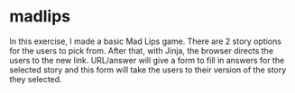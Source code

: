 # madlips

In this exercise, I made a basic Mad Lips game. There are 2 story options for the users to pick from. After that, with Jinja, the browser directs the users to the new link. URL/answer will give a form to fill in answers for the selected story and this form will take the users to their version of the story they selected. 
